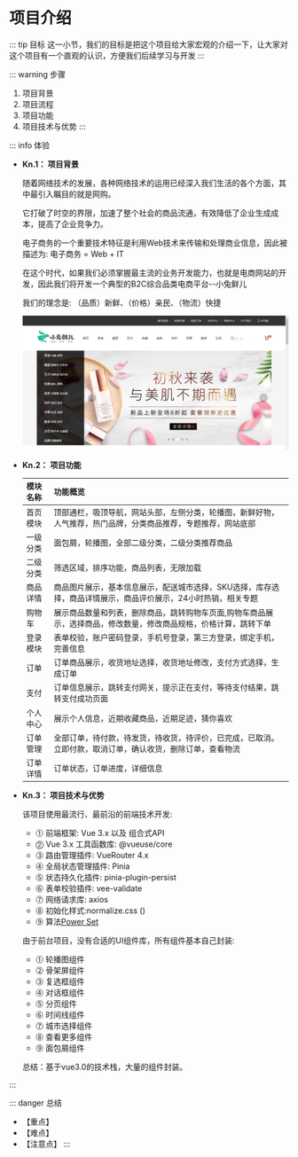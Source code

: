 # 项目介绍

::: tip 目标
这一小节，我们的目标是把这个项目给大家宏观的介绍一下，让大家对这个项目有一个直观的认识，方便我们后续学习与开发
:::

::: warning 步骤

1. 项目背景
2. 项目流程
3. 项目功能
4. 项目技术与优势
:::

::: info 体验

* **Kn.1： 项目背景**

  随着网络技术的发展，各种网络技术的运用已经深入我们生活的各个方面，其中最引入瞩目的就是网购。

  它打破了时空的界限，加速了整个社会的商品流通，有效降低了企业生成成本，提高了企业竞争力。
  
  电子商务的一个重要技术特征是利用Web技术来传输和处理商业信息，因此被描述为: 电子商务 = Web + IT

  在这个时代，如果我们必须掌握最主流的业务开发能力，也就是电商网站的开发，因此我们将开发一个典型的B2C综合品类电商平台--小兔鲜儿

  我们的理念是: （品质）新鲜、（价格）亲民、（物流）快捷

  ![xiaotuxianer](./images/1616248027640.e3494754.png)

* **Kn.2： 项目功能**

  |   模块名称  | 功能概览  |
  |  ----  | ----  |
  | 首页模块  | 顶部通栏，吸顶导航，网站头部，左侧分类，轮播图，新鲜好物，人气推荐，热门品牌，分类商品推荐，专题推荐，网站底部 |
  | 一级分类  | 面包屑，轮播图，全部二级分类，二级分类推荐商品|
  | 二级分类  | 筛选区域，排序功能，商品列表，无限加载|
  | 商品详情  | 商品图片展示，基本信息展示，配送城市选择，SKU选择，库存选择，商品详情展示，商品评价展示，24小时热销，相关专题|
  | 购物车  | 展示商品数量和列表，删除商品，跳转购物车页面,购物车商品展示，选择商品，修改数量，修改商品规格，价格计算，跳转下单 |
  | 登录模块  | 表单校验，账户密码登录，手机号登录，第三方登录，绑定手机，完善信息 |
  | 订单  | 订单商品展示，收货地址选择，收货地址修改，支付方式选择，生成订单|
  | 支付  | 订单信息展示，跳转支付网关，提示正在支付，等待支付结果，跳转支付成功页面|
  | 个人中心  | 展示个人信息，近期收藏商品，近期足迹，猜你喜欢 |
  | 订单管理  | 全部订单，待付款，待发货，待收货，待评价，已完成，已取消。立即付款，取消订单，确认收货，删除订单，查看物流 |
  | 订单详情  | 订单状态，订单进度，详细信息 |

* **Kn.3： 项目技术与优势**

  该项目使用最流行、最前沿的前端技术开发:

  * ⓵ 前端框架: Vue 3.x 以及 组合式API
  * ⓶ Vue 3.x 工具函数库: @vueuse/core
  * ⓷ 路由管理插件: VueRouter 4.x
  * ⓸ 全局状态管理插件: Pinia
  * ⓹ 状态持久化插件: pinia-plugin-persist
  * ⓺ 表单校验插件: vee-validate
  * ⓻ 网络请求库:  axios
  * ⓼ 初始化样式:normalize.css ()
  * ⓽ 算法[Power Set](https://github.com/trekhleb/javascript-algorithms/tree/master/src/algorithms/sets/power-set)

  由于前台项目，没有合适的UI组件库，所有组件基本自己封装:

  * ⓵ 轮播图组件
  * ⓶ 骨架屏组件
  * ⓷ 复选框组件
  * ⓸ 对话框组件
  * ⓹ 分页组件
  * ⓺ 时间线组件
  * ⓻ 城市选择组件
  * ⓼ 查看更多组件
  * ⓽ 面包屑组件

  总结：基于vue3.0的技术栈，大量的组件封装。

:::

::: danger 总结

* 【重点】
* 【难点】
* 【注意点】
:::
